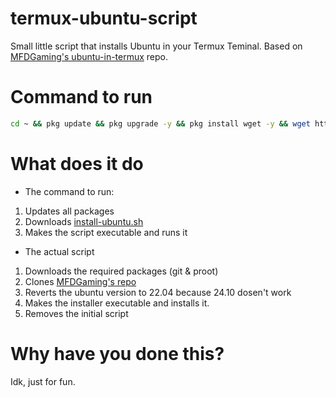 # termux-ubuntu-script
Small little script that installs Ubuntu in your Termux Teminal. Based on [MFDGaming's ubuntu-in-termux](https://github.com/MFDGaming/ubuntu-in-termux) repo.
# Command to run
```bash
cd ~ && pkg update && pkg upgrade -y && pkg install wget -y && wget https://raw.githubusercontent.com/LolproDoesStuff/termux-ubuntu-script/refs/heads/main/install-ubuntu.sh && chmod +x install-ubuntu.sh && ./install-ubuntu.sh && cd ubuntu-in-termux
```
# What does it do
- The command to run:

1. Updates all packages
2. Downloads [install-ubuntu.sh](https://raw.githubusercontent.com/LolproDoesStuff/termux-ubuntu-script/refs/heads/main/install-ubuntu.sh)
3. Makes the script executable and runs it

- The actual script
1. Downloads the required packages (git & proot)
2. Clones [MFDGaming's repo](https://github.com/MFDGaming/ubuntu-in-termux)
3. Reverts the ubuntu version to 22.04 because 24.10 dosen't work
4. Makes the installer executable and installs it.
5. Removes the initial script

# Why have you done this?
Idk, just for fun.
